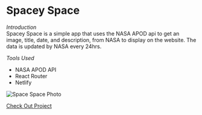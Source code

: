 # Spacey Space

*Introduction*\
Spacey Space is a simple app that uses the NASA APOD api to get an image, title, date, and description, from NASA to display on the website. The data is updated by NASA every 24hrs.

*Tools Used*
* NASA APOD API
* React Router
* Netlify

![Space Space Photo](https://i.ibb.co/G5MPSpT/spacey-space-PNG.png)

[Check Out Project](https://suspicious-dijkstra-475de8.netlify.app/)
